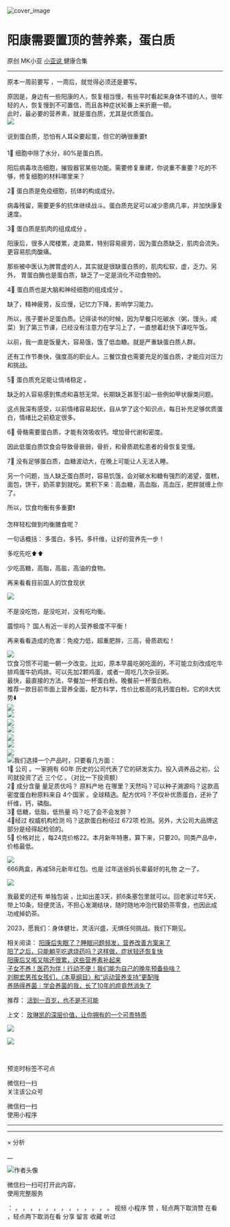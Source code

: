 ![cover_image](http://mmbiz.qpic.cn/mmbiz_jpg/A8SKDch4cJH7xJYc16AR1V9NiaRibMHBX2iawibWuNSLQhibQgNdibkCNZz0KeiaK6fWs4359bVj4sJ9C3M6omrqa8nLw/0?wx_fmt=jpeg)

#  阳康需要置顶的营养素，蛋白质

原创  MK小亚  [ 小亚说 ](https://mp.weixin.qq.com/mp/appmsgalbum?__biz=MzUxNDAwNTk0MQ==&action=getalbum&album_id=1708249854717526017#wechat_redirect) 健康合集

__ _ _ _ _

  
  
原本一周前要写  ​，一周后，就觉得必须还是要写。  
  
原因是，身边有一些阳康的人，恢复相当慢，有些平时看起来身体不错的人，很年轻的人，恢复慢到不可置信，而且各种症状轮番上来折磨一顿。  
此时，最必要的营养素，就是蛋白质，尤其是优质蛋白。  
![](https://mmbiz.qpic.cn/mmbiz_png/A8SKDch4cJH7xJYc16AR1V9NiaRibMHBX2z92XDFE625Dibo5o1YWPxjKic1xCeIgC59nElQYwXQnYRTQpyoraNgZg/640?wx_fmt=png)
​  
  
说到蛋白质，恐怕有人耳朵要起茧，但它的确很重要❗️

  

1⃣️  细胞中除了水分，80%是蛋白质。

阳后病毒攻击细胞，摧毁器官某些功能。需要修复重建，你说重不重要？吃的不够，修复细胞的材料哪里来？

  

2⃣️  蛋白质是免疫细胞，抗体的构成成分。

病毒残留，需要更多的抗体继续战斗。蛋白质充足可以减少患病几率，并加快康复速度。

  

3⃣️  蛋白质是肌肉的组成成分  。

  

阳康后，很多人爬楼累，走路累，特别容易疲劳，因为蛋白质缺乏，肌肉会流失。更容易肌肉酸痛。

  

那些被中医认为脾胃虚的人，其实就是很缺蛋白质的，肌肉松软，虚，乏力。另外，  胃蛋白酶也是蛋白质，缺乏了一定是消化不动食物的。

  

4⃣️  蛋白质也是大脑和神经细胞的组成成分  。

缺了，精神疲劳，反应慢，记忆力下降，影响学习能力。

  

所以，孩子要补足蛋白质。记得读书的时候，因为早餐只吃碳水（粥，馒头，咸菜）到了第三节课，已经没有注意力在学习上了，一直想着赶快下课吃午饭。

  

以前，我一直是饭量大，容易饿，饿了低血糖。就是严重缺蛋白质人群。

  

还有工作节奏快，强度高的职业人。三餐饮食也需要充足的蛋白质，才能应对压力和挑战。

  

5⃣️  蛋白质充足能让情绪稳定  。

  

缺乏的人容易感到焦虑和喜怒无常。长期缺乏甚至引起一些例如甲状腺类问题。

  

这点我深有感受，以前情绪容易起伏，自从学了这个知识点，每日补充足够优质蛋白，情绪比之前稳定很多。

  

6⃣️  骨骼需要蛋白质，才能有效吸收钙。增加骨代谢和密度。

  

因此低蛋白质饮食会导致骨衰弱，骨折，和骨质疏松患者的骨恢复变慢。

  

7⃣️  没有足够蛋白质，血糖波动大，在晚上可能让人无法入睡。

  

另一个问题，当人缺乏蛋白质时，容易饥饿，会对碳水和糖有强烈的渴望，蛋糕，面包，饼干，奶茶拿到就吃。累积下来：高血糖，高血脂，高血压，肥胖就缠上你了。

  

所以，饮食均衡有多重要❗️

  

怎样轻松做到均衡膳食呢？

  

一句话概括：  多蛋白，多钙，多纤维，让好的营养先一步！

  

多吃先吃⬆️⬆️

少吃高糖，高脂，高盐，高油的食物。

  

再来看看目前国人的饮食现状

  

![](https://mmbiz.qpic.cn/mmbiz_png/A8SKDch4cJH7xJYc16AR1V9NiaRibMHBX2Chs4rJYSfo0SsNgKE4G97UInPF3XmEqKgv9wv1GJNV4nkEK8IjzMRg/640?wx_fmt=png)
​

  

不是没吃饱，是没吃对，没有吃均衡。

震惊吗？  国人有近一半的人营养极度不平衡！

  

再来看看造成的危害：免疫力低，超重肥胖，三高，骨质疏松！

  

![](https://mmbiz.qpic.cn/mmbiz_png/A8SKDch4cJH7xJYc16AR1V9NiaRibMHBX2jzcKBqpIYqTyRJueNQjXokicicXriawgzhuPy7znUiaLJVvlDCAeh6yPNQ/640?wx_fmt=png)
​  
饮食习惯不可能一朝一夕改变。比如，原本早晨吃粥吃面的，不可能立刻改成吃牛排鸡蛋牛奶鸡排。可以先加2颗鸡蛋，或者一周吃几次杂豆粥。  
最快，最直接的方法，早餐加一杯蛋白粉。晚餐前一杯蛋白粉。  
推荐一款目前市面上营养全面，配方科学，性价比极高的乳钙蛋白粉。它的8大优势⬇️  
![](https://mmbiz.qpic.cn/mmbiz_png/A8SKDch4cJH7xJYc16AR1V9NiaRibMHBX2Xib0Oicehppia1LmFh35jiaSKx1BTVvyDRjR1PE1WXe3gCyYicI5KGYzs2A/640?wx_fmt=png)  
![](https://mmbiz.qpic.cn/mmbiz_png/A8SKDch4cJH7xJYc16AR1V9NiaRibMHBX2ibeEY6hplTGvqgZAA94vdbbjDh2q9gY5OsHKgFSHdZWR8MEt5wkdOqw/640?wx_fmt=png)
​  
![](https://mmbiz.qpic.cn/mmbiz_png/A8SKDch4cJH7xJYc16AR1V9NiaRibMHBX2wuhXkWv4cg8kp3bFSBXreboicmicVaKIpduFDRBia1oE7yxicpSScYibmXw/640?wx_fmt=png)  
![](https://mmbiz.qpic.cn/mmbiz_png/A8SKDch4cJH7xJYc16AR1V9NiaRibMHBX2J2459X6gTvWPMXezQibBwDeK536hMNrwXjnlia4WEFpq56vpNrOiacNQA/640?wx_fmt=png)
​  
![](https://mmbiz.qpic.cn/mmbiz_png/A8SKDch4cJH7xJYc16AR1V9NiaRibMHBX24rrpugjfjibJmVybkmMMMdqrdxSiak70IHMBI0F3VkHsKdicBCcnME0XQ/640?wx_fmt=png)  
![](https://mmbiz.qpic.cn/mmbiz_png/A8SKDch4cJH7xJYc16AR1V9NiaRibMHBX2NYNUUFfygMVx1fWS2G9xicAyl45t2ts1z1PZ5V5gX6CcyibQoFZJQVvA/640?wx_fmt=png)
​  
![](https://mmbiz.qpic.cn/mmbiz_png/A8SKDch4cJH7xJYc16AR1V9NiaRibMHBX2yCVibB9HQN1YP9hZWPQLErrNvBO1PWWK1xrJsZ4j7F5qdjYYlBwX8jw/640?wx_fmt=png)  
![](https://mmbiz.qpic.cn/mmbiz_png/A8SKDch4cJH7xJYc16AR1V9NiaRibMHBX2B5LJtMwvfMkHgpcFG4QCfGc2kqLyv7OqrqcmI2pW6n9XPWOP2iaWkhw/640?wx_fmt=png)
​  ​  我们选择一个产品时，只要看几方面：  
1⃣️  公司  。一家拥有  60年  历史的公司代表了它的研发实力。投入调养品之初，公司就投资了近  三个亿  。（对比一下投资额）  
2⃣️  成分含量  量足质优吗？  原料产地  在哪里？天然吗？可以种子溯源吗？这款高密度蛋白粉原料来自  4个国家
。全球精选。配方优吗？不仅补优质蛋白，还补了纤维，钙，磷脂。  
3⃣️  低糖，低脂，低热量  吗？吃了会不会发胖？  
4⃣️经过  权威机构检测  吗？这款蛋白粉经过  672项  检测。另外，大公司大品牌这部分是经得起检验的。  
5⃣️  价格对比  ，每24克价格22。本月新年特惠，算下来，只要20。同类产品中，价格最低。  
  
![](https://mmbiz.qpic.cn/mmbiz_png/A8SKDch4cJH7xJYc16AR1V9NiaRibMHBX2fQEGS8Fhv8Cf6nX2W4D0cezzicRPeqyFthoaddjYo5FTvWZ9XCGge9Q/640?wx_fmt=png)
​  
666两盒，再减58元新年红包。也是  过年送爸妈长辈最好的礼物  之一了。  
  
![](https://mmbiz.qpic.cn/mmbiz_png/A8SKDch4cJH7xJYc16AR1V9NiaRibMHBX24sYSRK5D1Hf0lFtjyTgDJJA4a2yUxV3zdAOJEYcTickJolEEz47pgFA/640?wx_fmt=png)  
  
我最爱的还有  单独包装
，比如出差3天，抓6条塞包里就可以。回老家过年5天，带上10条，轻便灵活，不担心发潮结块，随时随地冲泡代替奶茶零食，也因此成功戒掉奶茶。  
  
2023，愿我们：身体健壮，灵活兴盛，无惧任何挑战。我们下期见。  
  
  
相关阅读：  [ 阳康后失眠了？睡眠问题频发，营养改善方案来了
](https://mp.weixin.qq.com/s?__biz=MzUxNDAwNTk0MQ==&mid=2247484798&idx=1&sn=3da29f03914e9e25f8d1ddf10260219c&scene=21#wechat_redirect)  
[ 阳了之后，只能躺平吃退烧药吗？这样做，症状轻还恢复快
](https://mp.weixin.qq.com/s?__biz=MzUxNDAwNTk0MQ==&mid=2247484767&idx=1&sn=0d7798733ad1fbfd83b8a80853caa595&scene=21#wechat_redirect)  
[ 阳康后又咳又喘还很累，这些营养素补起来
](https://mp.weixin.qq.com/s?__biz=MzUxNDAwNTk0MQ==&mid=2247484763&idx=1&sn=e24cf2f48d14f4c815dd36722db89bff&scene=21#wechat_redirect)  
[ 子女不养！医药为伴！行动不便！我们能为自己的晚年预备些啥？
](https://mp.weixin.qq.com/s?__biz=MzUxNDAwNTk0MQ==&mid=2247484752&idx=1&sn=fbb79ef2c38d86e7134391f0cd0e1afe&scene=21#wechat_redirect)  
[ 刘畊宏男孩女孩们，〈本草纲目〉和“运动营养支持”更配哦
](https://mp.weixin.qq.com/s?__biz=MzUxNDAwNTk0MQ==&mid=2247484698&idx=1&sn=b9464c37a50205438ea0ac879895a253&scene=21#wechat_redirect)  
[ 养肠得养菌｜学会养菌的我，长了10年的痘竟然消失了
](https://mp.weixin.qq.com/s?__biz=MzUxNDAwNTk0MQ==&mid=2247484743&idx=1&sn=000f0f07384fa189745814306209b7a9&scene=21#wechat_redirect)  
  
  
  
推荐：  [ 活到一百岁，也不是不可能
](http://mp.weixin.qq.com/s?__biz=MzUxNDAwNTk0MQ==&mid=2247483704&idx=1&sn=dfbbe1321750ce81b34879745eea796b&chksm=f94dcfe2ce3a46f4d523630b552fa2c792af6b85392f0f7001b73b2629da0756981ddc719b0c&scene=21#wechat_redirect)  

上文： [ 玫琳凯的深层价值，让你拥有的一个可贵特质
](https://mp.weixin.qq.com/s?__biz=MzUxNDAwNTk0MQ==&mid=2247484802&idx=1&sn=2bfaab8bc168459c8e7b7e09ae6fcc3c&scene=21#wechat_redirect)

![](https://mmbiz.qpic.cn/mmbiz_gif/b96CibCt70iaZ7Bia3Wm91cEuWhERXfCYjTia9tf7aMjVBNRETSa2NpGjCV6tyNvgCLos8LBgwEgxcwaIw8zdOsG7A/640?wx_fmt=gif)

![](https://mmbiz.qpic.cn/mmbiz_jpg/A8SKDch4cJEicCnqTxiatgGquhIicZ1wJ1Dth5YOOzoYV7U4N3HmiaO0vVAzjOpBVdtF0gnL632Fc7HqiaDmgveQDEw/640?wx_fmt=jpeg)

  

  

  

​​​

  

预览时标签不可点

微信扫一扫  
关注该公众号



微信扫一扫  
使用小程序

****



****



×  分析

__

![作者头像](http://mmbiz.qpic.cn/mmbiz_png/A8SKDch4cJE0KicTMyrVCx3VLqEgic5sJ1V5QeGZTibG9GLZlSCXSj5ByXNkib5PBrZVMkI41KKxgwE1K9gfypUeRg/0?wx_fmt=png)

微信扫一扫可打开此内容，  
使用完整服务

：  ，  ，  ，  ，  ，  ，  ，  ，  ，  ，  ，  ，  。  视频  小程序  赞  ，轻点两下取消赞  在看  ，轻点两下取消在看
分享  留言  收藏  听过

